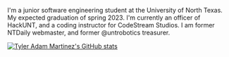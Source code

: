 
I'm a junior software engineering student at the University of North Texas. My expected graduation of spring 2023. I'm currently an officer of HackUNT, and a coding instructor for CodeStream Studios. I am former NTDaily webmaster, and former @untrobotics treasurer.

[![Tyler Adam Martinez's GitHub stats](https://github-readme-stats.vercel.app/api?username=tyleradammartinez)](https://github.com/tyleradammartinez/github-readme-stats)
<!--
**TylerAdamMartinez/TylerAdamMartinez** is a ✨ _special_ ✨ repository because its `README.md` (this file) appears on your GitHub profile.

Here are some ideas to get you started:

- 🔭 I’m currently working on ...
- 🌱 I’m currently learning ...
- 👯 I’m looking to collaborate on ...
- 🤔 I’m looking for help with ...
- 💬 Ask me about ...
- 📫 How to reach me: ...
- 😄 Pronouns: ...
- ⚡ Fun fact: ...
-->
